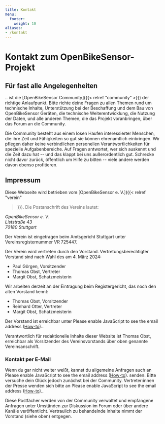 ```yaml
---
title: Kontakt
menu:
  footer:
    weight: 10
aliases:
- /kontakt
---
```


  
# Kontakt zum OpenBikeSensor-Projekt

## Für fast alle Angelegenheiten

.. ist die [OpenBikeSensor Community]({{< relref
"community" >}}) der richtige Anlaufpunkt. Bitte richte deine Fragen zu allen
Themen rund um technische Inhalte, Unterstützung bei der Beschaffung und dem
Bau von OpenBikeSensor Geräten, die technische Weiterentwicklung, die Nutzung
der Daten, und alle anderen Themen, die das Projekt voranbringen, über das
Forum an die Community.

Die Community besteht aus einem losen Haufen interessierter Menschen, die ihre
Zeit und Fähigkeiten so gut sie können ehrenamtlich einbringen. Wir pflegen
daher keine verbindlichen personellen Verantwortlichkeiten für spezielle
Aufgabenbereiche. Auf Fragen antwortet, wer sich auskennt und die Zeit dazu hat
-- und das klappt bei uns außerordentlich gut. Schrecke nicht davor zurück,
öffentlich um Hilfe zu bitten -- viele andere werden davon ebenso profitieren.


## Impressum

Diese Webseite wird betrieben vom [OpenBikeSensor e. V.]({{< relref "verein"
>}}). Die Postanschrift des Vereins lautet:

<address>
OpenBikeSensor e. V.<br />
Liststraße 43<br />
70180 Stuttgart
</address>

Der Verein ist eingetragen beim Amtsgericht Stuttgart unter Vereinsregisternummer VR 725447.

Der Verein wird vertreten durch den Vorstand. Vertretungsberechtigter Vorstand sind nach Wahl des am 4. März 2024:

* Paul Görgen, Vorsitzender
* Thomas Obst, Vertreter
* Margit Obst, Schatzmeisterin

Wir arbeiten derzeit an der Eintragung beim Registergericht, das noch den alten Vorstand kennt:

* Thomas Obst, Vorsitzender
* Reinhard Otter, Vertreter
* Margit Obst, Schatzmeisterin

Der Vorstand ist erreichbar unter <script type="text/javascript"><!--/* Generated by www.email-encoder.com */
for(var dcibss=["dA","QA","cw","Og","bQ","ZQ","PQ","YQ","ZQ","aQ","Lg","LQ","cw","bA","ZA","cA","bw","ZQ","aA","aQ","cg","cg","bg","dA","cw","Zg","YQ","Pg","aQ","aw","ZQ","PA","bg","bg","IA","aQ","YQ","aw","cA","bw","QA","bA","bg","Zw","cw","YQ","dg","aQ","Yg","ZQ","bw","cw","cw","Lw","Ig","cg","bw","Ig","ZA","bg","ZQ","Lg","Pg","PQ","bA","aw","cg","Yw","cw","ZQ","cg","Ig","Ig","Yg","dg","bg","bw","bw","YQ","bw","bA","cg","dA","IA","YQ","bg","Zw","bw","bw","cw","cg","bQ","YQ","PA"],pbcshz=[67,24,66,15,9,81,50,21,79,58,39,56,19,46,23,73,17,74,3,54,85,65,59,20,33,6,1,93,30,60,34,90,69,22,44,77,10,31,26,64,71,57,75,89,80,92,63,11,29,32,37,49,83,91,8,4,14,61,70,28,5,86,62,7,12,78,88,45,48,27,18,51,43,76,16,35,72,25,47,84,55,41,13,2,68,82,42,87,40,36,38,52,53,0],tftzqr=new Array,i=0;i<pbcshz.length;i++)tftzqr[pbcshz[i]]=dcibss[i];for(var i=0;i<tftzqr.length;i++)document.write(atob(tftzqr[i]+"=="));
// --></script><noscript>Please enable JavaScript to see the email address (<a href="https://www.email-encoder.com/enablejs/" target="_blank" rel="noopener noreferrer">How-to</a>).</noscript>.

Verantwortlich für redaktionelle Inhalte dieser Website ist Thomas Obst,
erreichbar als Vorsitzender des Vereinsvorstands über oben genannte
Vereinsanschrift.

### Kontakt per E-Mail

Wenn du gar nicht weiter weißt, kannst du allgemeine Anfragen auch an <script type="text/javascript"><!--/* Generated by www.email-encoder.com */
for(var vfawqb=["cg","bg","ZQ","cg","LQ","cg","aQ","bA","YQ","Lg","bw","Lg","ZQ","bg","Zg","aw","cw","bw","ZQ","cw","ZQ","bw","QA","cg","cw","cg","Ig","bg","Zg","Zw","bw","bQ","bw","ZQ","Yg","PA","PQ","YQ","IA","YQ","Ig","aw","QA","bw","cw","Pg","cA","bA","dA","Pg","ZQ","Yg","cw","bg","ZQ","Lw","bg","aQ","PA","aA","bQ","bw","Zg","YQ","Ig","cw","YQ","aQ","aQ","aQ","Zw","bA","aQ","bw","IA","bg","PQ","Ig","aQ","bg","aw","Og","bA","bw","Yw","cA"],sjkvcl=[77,24,73,4,52,34,26,51,1,35,33,78,5,60,61,56,75,14,66,45,28,79,20,80,29,37,39,67,18,81,21,9,76,30,25,0,46,84,40,49,8,70,63,64,44,85,65,12,13,58,23,68,32,31,71,83,17,50,82,3,48,36,6,43,57,72,10,54,59,16,38,42,11,19,2,74,7,47,69,55,27,15,53,62,41,22],qgcwtm=new Array,i=0;i<sjkvcl.length;i++)qgcwtm[sjkvcl[i]]=vfawqb[i];for(var i=0;i<qgcwtm.length;i++)document.write(atob(qgcwtm[i]+"=="));
// --></script><noscript>Please enable JavaScript to see the email address (<a href="https://www.email-encoder.com/enablejs/" target="_blank" rel="noopener noreferrer">How-to</a>).</noscript> senden. Bitte versuche dein Glück jedoch zunächst bei der Community.
Vertreter:innen der Presse wenden sich bitte an <script type="text/javascript"><!--/* Generated by www.email-encoder.com */
for(var ffxidl=["ZQ","aA","bQ","cw","Lg","cw","IA","cw","ZQ","LQ","Ig","cg","Ig","YQ","QA","PA","cw","Zw","bw","cw","bw","cw","cg","ZQ","cA","bA","bw","cw","aQ","aQ","aQ","aw","Ig","bw","cg","aw","bw","bg","YQ","YQ","cA","cg","ZQ","cA","bw","Yg","PA","YQ","PQ","QA","ZQ","Ig","ZQ","cg","bg","bA","cg","cw","Lw","Yg","cg","Pg","bg","IA","YQ","bA","bg","Lg","Yw","ZQ","aw","aQ","PQ","Pg","ZQ","cw","bA","cw","dA","bw","cA","Zg","aQ","ZQ","Og","bg","Zw","ZQ","bQ","ZQ"],ajaxfs=[66,3,9,31,37,19,42,64,18,54,8,84,41,51,22,86,34,40,38,79,14,65,36,70,24,12,68,47,28,73,11,74,59,80,62,29,23,33,88,45,16,39,63,61,83,27,0,10,7,67,30,49,25,4,78,55,81,46,87,72,17,60,71,2,1,53,26,82,43,77,58,56,48,89,5,76,44,20,13,35,69,6,52,21,15,57,85,32,50,75],vgamks=new Array,i=0;i<ajaxfs.length;i++)vgamks[ajaxfs[i]]=ffxidl[i];for(var i=0;i<vgamks.length;i++)document.write(atob(vgamks[i]+"=="));
// --></script><noscript>Please enable JavaScript to see the email address (<a href="https://www.email-encoder.com/enablejs/" target="_blank" rel="noopener noreferrer">How-to</a>).</noscript>. 

Diese Postfächer werden von der Community verwaltet und empfangene Anfragen
unter Umständen zur Diskussion im Forum oder über andere Kanäle veröffentlicht.
Vertraulich zu behandelnde Inhalte nimmt der Vorstand (siehe oben) entgegen.
